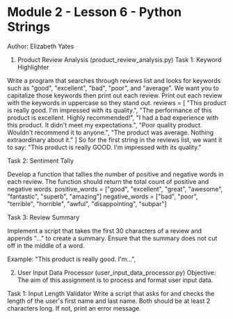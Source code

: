 # Module 2 - Lesson 6 - Python Strings
Author: Elizabeth Yates

1. Product Review Analysis (product_review_analysis.py)
Task 1: Keyword Highlighter

Write a program that searches through reviews list and looks for keywords such as "good", "excellent", "bad", "poor", and "average". We want you to capitalize those keywords then print out each review. Print out each review with the keywords in uppercase so they stand out.
    reviews = [
        "This product is really good. I'm impressed with its quality.",
        "The performance of this product is excellent. Highly recommended!",
        "I had a bad experience with this product. It didn't meet my expectations.",
        "Poor quality product. Wouldn't recommend it to anyone.",
        "The product was average. Nothing extraordinary about it."
    ]
So for the first string in the reviews list, we want it to say: "This product is really GOOD. I'm impressed with its quality."

Task 2: Sentiment Tally

Develop a function that tallies the number of positive and negative words in each review.  The function should return the total count of positive and negative words.
    positive_words = ["good", "excellent", "great", "awesome", "fantastic", "superb", "amazing"]
    negative_words = ["bad", "poor", "terrible", "horrible", "awful", "disappointing", "subpar"]

Task 3: Review Summary

Implement a script that takes the first 30 characters of a review and appends "…" to create a summary. Ensure that the summary does not cut off in the middle of a word.

Example: "This product is really good. I'm...",

2. User Input Data Processor (user_input_data_processor.py)
Objective: The aim of this assignment is to process and format user input data.

Task 1: Input Length Validator Write a script that asks for and checks the length of the user's first name and last name. Both should be at least 2 characters long. If not, print an error message.

